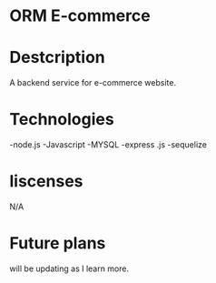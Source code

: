 # ORM E-commerce 

# Destcription

A backend service for e-commerce website.

# Technologies

-node.js
-Javascript
-MYSQL
-express .js
-sequelize


# liscenses

N/A

# Future plans

will be updating as I learn more.